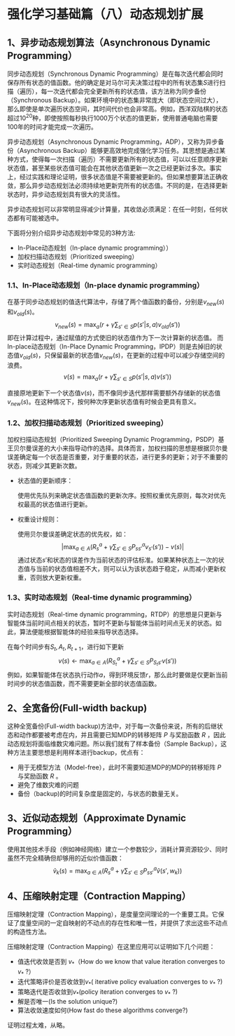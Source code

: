# 强化学习基础篇（八）动态规划扩展

## 1、异步动态规划算法（Asynchronous Dynamic Programming）

同步动态规划（Synchronous Dynamic Programming）是在每次迭代都会同时保存所有状态的值函数。他的确定是对马尔可夫决策过程中的所有状态集$S$进行扫描（遍历），每一次迭代都会完全更新所有的状态值，该方法称为同步备份（Synchronous Backup）。如果环境中的状态集非常庞大（即状态空间过大），那么即使是单次遍历状态空间，其时间代价也会非常高。例如，西洋双陆棋的状态超过$10^{20}$种，即使按照每秒执行1000万个状态的值更新，使用普通电脑也需要100年的时间才能完成一次遍历。

异步动态规划（Asynchronous Dynamic Programming，ADP），又称为异步备份（Asynchronous Backup）能够更高效地完成强化学习任务。其思想是通过某种方式，使得每一次扫描（遍历）不需要更新所有的状态值，可以以任意顺序更新状态值，甚至某些状态值可能会在其他状态值更新一次之已经更新过多次。事实上，经过实践和理论证明，很多状态值是不需要被更新的。但如果想要算法正确收敛，那么异步动态规划法必须持续地更新完所有的状态值。不同的是，在选择更新状态时，异步动态规划具有很大的灵活性。

异步动态规划可以非常明显得减少计算量，其收敛必须满足：在任一时刻，任何状态都有可能被选中。

下面将分别介绍异步动态规划中常见的3种方法:

* In-Place动态规划（In-place dynamic programming））
* 加权扫描动态规划（Prioritized sweeping）
* 实时动态规划（Real-time dynamic programming）

### 1.1、In-Place动态规划（In-place dynamic programming）

在基于同步动态规划的值迭代算法中，存储了两个值函数的备份，分别是$v_{new}(s)$和$v_{old}(s)$。
$$
v_{new}(s)=\max_a(r+\gamma \sum_{s' \in S}p(s'|s,a)v_{old}(s'))
$$
即在计算过程中，通过赋值的方式使旧的状态值作为下一次计算新的状态值。
而In-place动态规划（In-Place Dynamic Programming，IPDP）则是去掉旧的状态值$v_{old}(s)$，只保留最新的状态值$v_{new}(s)$，在更新的过程中可以减少存储空间的浪费。
$$
v(s)=\max_a(r+\gamma \sum_{s' \in S}p(s'|s,a)v(s'))
$$


直接原地更新下一个状态值$v(s)$，而不像同步迭代那样需要额外存储新的状态值$v_{new}(s)$。在这种情况下，按何种次序更新状态值有时候会更具有意义。

### 1.2、加权扫描动态规划（Prioritized sweeping）

加权扫描动态规划（Prioritized Sweeping Dynamic Programming，PSDP）基王贝尔曼误差的大小来指导动作的选择。具体而言，加权扫描的思想是根据贝尔曼误差确定每一个状态是否重要，对于重要的状态，进行更多的更新；对于不重要的状态，则减少其更新次数。

* 状态值的更新顺序：

  使用优先队列来确定状态值函数的更新次序。按照权重优先原则，每次对优先权最高的状态值进行更新。

* 权重设计规则：

  使用贝尔曼误差确定状态的优先权，如：
  $$
  |\max_{a \in A} (R_s^a+ \gamma \sum_{s' \in S}P_{ss'}^av_{s'}(s'))-v(s)|
  $$
  通过状态$s'$和状态的误差作为当前状态的评估标准。如果某种状态上一次的状态值与当前的状态值相差不大，则可以认为该状态趋于稳定，从而减小更新权重，否则放大更新权重。

### 1.3、实时动态规划（Real-time dynamic programming）

实时动态规划（Real-time dynamic programming，RTDP）的思想是只更新与智能体当前时间点相关的状态，暂时不更新与智能体当前时间点无关的状态。如此，算法便能根据智能体的经验来指导状态选择。

在每个时间步有$S_t,A_t,R_{t+1}$，进行如下更新
$$
v(s) \leftarrow \max_{a \in A}(R_{S_t}^a+\gamma \sum_{s' \in S}P_{S_ts'}v(s'))
$$
例如，如果智能体在状态执行动作$a$，得到环境反馈$r$，那么此时要做是仅更新当前时间步的状态值函数，而不需要更新全部的状态值函数。

## 2、全宽备份(Full-width backup)

这种全宽备份(Full-width backup)方法中，对于每一次备份来说，所有的后继状态和动作都要被考虑在内，并且需要已知MDP的转移矩阵 $P$ 与奖励函数 $R$ ，因此动态规划将面临维数灾难问题。所以我们就有了样本备份（Sample Backup），这种方法主要思想是利用样本进行backup，优点有：

* 用于无模型方法（Model-free），此时不需要知道MDP的MDP的转移矩阵 $P$ 与奖励函数 $R$ 。
* 避免了维数灾难的问题
* 备份（backup)的时间复杂度是固定的，与状态的数量无关。

## 3、近似动态规划（Approximate Dynamic Programming）

使用其他技术手段（例如神经网络）建立一个参数较少，消耗计算资源较少、同时虽然不完全精确但却够用的近似价值函数：
$$
\widetilde v_k(s)=\max_{a \in A}(R_s^a+ \gamma \sum_{s' \in S}P_{ss'}^a \hat v(s',w_k))
$$

## 4、压缩映射定理（Contraction Mapping）

压缩映射定理（Contraction Mapping），是度量空间理论的一个重要工具。它保证了度量空间的一定自映射的不动点的存在性和唯一性，并提供了求出这些不动点的构造性方法。

压缩映射定理（Contraction Mapping）在这里应用可以证明如下几个问题：

* 值迭代收敛是否到 $v_*$（How do we know that value iteration converges to  $v_*$ ?）
* 迭代策略评价是否收敛到$v_*$( iterative policy evaluation converges to  $v_*$ ?)
* 策略迭代是否收敛到$v_*$(policy iteration converges to $v_*$ ?)
* 解是否唯一(Is the solution unique?)
* 算法收敛速度如何(How fast do these algorithms converge?)

证明过程太难，从略。















